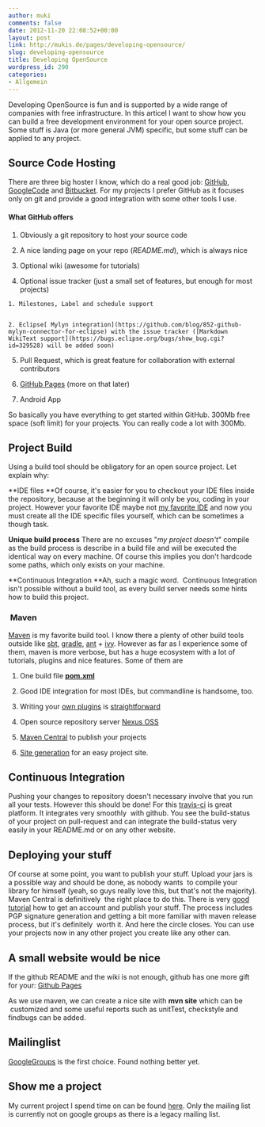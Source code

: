 ```yaml
---
author: muki
comments: false
date: 2012-11-20 22:08:52+00:00
layout: post
link: http://mukis.de/pages/developing-opensource/
slug: developing-opensource
title: Developing OpenSource
wordpress_id: 290
categories:
- Allgemein
---
```


Developing OpenSource is fun and is supported by a wide range of companies with free infrastructure.
In this articel I want to show how you can build a free development environment for your open source
project. Some stuff is Java (or more general JVM) specific, but some stuff can be applied to any project.


## Source Code Hosting


There are three big hoster I know, which do a real good job: [GitHub](https://github.com/), [GoogleCode](http://code.google.com/) and [Bitbucket](https://bitbucket.org/).
For my projects I prefer GitHub as it focuses only on git and provide a good integration with some
other tools I use.


#### What GitHub offers





	
  1. Obviously a git repository to host your source code

	
  2. A nice landing page on your repo (_README.md_), which is always nice

	
  3. Optional wiki (awesome for tutorials)

	
  4. Optional issue tracker (just a small set of features, but enough for most projects)

	
    1. Milestones, Label and schedule support

	
    2. Eclipse[ Mylyn integration](https://github.com/blog/852-github-mylyn-connector-for-eclipse) with the issue tracker ([Markdown WikiText support](https://bugs.eclipse.org/bugs/show_bug.cgi?id=329528) will be added soon)




	
  5. Pull Request, which is great feature for collaboration with external contributors

	
  6. [GitHub Pages](http://pages.github.com/) (more on that later)

	
  7. Android App


So basically you have everything to get started within GitHub. 300Mb free space (soft limit) for
your projects. You can really code a lot with 300Mb.


## Project Build


Using a build tool should be obligatory for an open source project. Let explain why:

**IDE files
**Of course, it's easier for you to checkout your IDE files inside the repository, because at the beginning it will only be you, coding in your project. However your favorite IDE maybe not [my favorite IDE](http://www.eclipse.org/) and now you must create all the IDE specific files yourself, which can be sometimes a though task.

**Unique build process**
There are no excuses "_my project doesn't_" compile as the build process is describe in a build file and
will be executed the identical way on every machine. Of course this implies you don't hardcode some
paths, which only exists on your machine.

**Continuous Integration
**Ah, such a magic word.  Continuous Integration isn't possible without a build tool, as every build server
needs some hints how to build this project.


###  Maven


[Maven](http://maven.apache.org/) is my favorite build tool. I know there a plenty of other build tools outside like [sbt](http://www.scala-sbt.org/), [gradle](http://www.gradle.org/), [ant](http://ant.apache.org/) + [ivy](http://ant.apache.org/ivy/).
However as far as I experience some of them, maven is more verbose, but has a huge ecosystem with
a lot of tutorials, plugins and nice features. Some of them are



	
  1. One build file [**pom.xml**](http://maven.apache.org/pom.html)

	
  2. Good IDE integration for most IDEs, but commandline is handsome, too.

	
  3. Writing your [own plugins](http://maven.apache.org/guides/plugin/guide-java-plugin-development.html) is [straightforward](http://wiki.jfrog.org/confluence/display/OSS/Maven+Anno+Mojo)

	
  4. Open source repository server [Nexus OSS](http://www.sonatype.org/nexus/)

	
  5. [Maven Central](http://search.maven.org/) to publish your projects

	
  6. [Site generation](http://maven.apache.org/guides/mini/guide-site.html) for an easy project site.




## Continuous Integration


Pushing your changes to repository doesn't necessary involve that you run all your tests. However
this should be done! For this [travis-ci](https://travis-ci.org/) is great platform. It integrates very smoothly  with github.
You see the build-status of your project on pull-request and can integrate the build-status very
easily in your README.md or on any other website.


## Deploying your stuff


Of course at some point, you want to publish your stuff. Upload your jars is a possible way
and should be done, as nobody wants  to compile your library for himself (yeah, so guys really
love this, but that's not the majority). Maven Central is definitively  the right place to do this.
There is very [good tutorial](https://docs.sonatype.org/display/Repository/Sonatype+OSS+Maven+Repository+Usage+Guide) how to get an account and publish your stuff. The process includes
PGP signature generation and getting a bit more familiar with maven release process, but it's
definitely  worth it. And here the circle closes. You can use your projects now in any other
project you create like any other can.


## A small website would be nice


If the github README and the wiki is not enough, github has one more gift for your: [Github Pages](http://pages.github.com/)

As we use maven, we can create a nice site with **mvn site** which can be  customized and some
useful reports such as unitTest, checkstyle and findbugs can be added.


## Mailinglist


[GoogleGroups](https://groups.google.com/) is the first choice. Found nothing better yet.


## Show me a project


My current project I spend time on can be found [here](http://muuki88.github.com/jama-osgi/). Only the mailing list is currently not on
google groups as there is a legacy mailing list.
